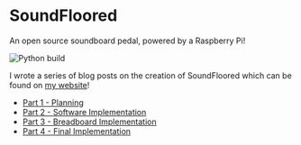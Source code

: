 # SoundFloored
An open source soundboard pedal, powered by a Raspberry Pi!

![Python build](https://github.com/MattJamesChampion/soundfloored/workflows/Python%20build/badge.svg)

I wrote a series of blog posts on the creation of SoundFloored which can be found on [my website](https://mattjameschampion.com/)!
- [Part 1 - Planning](https://mattjameschampion.com/2020/07/27/soundfloored-open-source-soundboard-pedal-part-1-planning/)
- [Part 2 - Software Implementation](https://mattjameschampion.com/2020/08/03/soundfloored-open-source-soundboard-pedal-part-2-software-implementation/)
- [Part 3 - Breadboard Implementation](https://mattjameschampion.com/2020/08/10/soundfloored-open-source-soundboard-pedal-part-3-breadboard-implementation/)
- [Part 4 - Final Implementation](https://mattjameschampion.com/2020/08/17/soundfloored-open-source-soundboard-pedal-part-4-final-implementation/)
